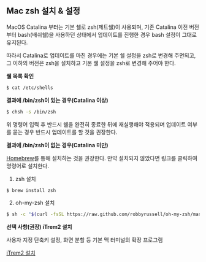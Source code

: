 ## Mac zsh 설치 & 설정

MacOS Catalina 부터는 기본 쉘로 zsh(제트쉘)이 사용되며, 기존 Catalina 이전 버전부터 bash(배쉬쉘)을 사용하던 상태에서 업데이트를 진행한 경우 bash 설정이 그대로 유지된다. 

따라서 Catalina로 업데이트를 마친 경우에는 기본 쉘 설정을 zsh로 변경해 주면되고, 그 이하의 버전은 zsh을 설치하고 기본 쉘 설정을 zsh로 변경해 주어야 한다.

**쉘 목록 확인**

```bash	
$ cat /etc/shells
```

**결과에 /bin/zsh이 있는 경우(Catalina 이상)**

```bash
$ chsh -s /bin/zsh
```

위 명령어 입력 후 반드시 쉘을 완전히 종료한 뒤에 재실행해야 적용되며 업데이트 여부를 묻는 경우 반드시 업데이트를 할 것을 권장한다.



**결과에 /bin/zsh이 없는 경우(Catalina 미만)**

[Homebrew](https://brew.sh/index_ko)를 통해 설치하는 것을 권장한다. 만약 설치되지 않았다면 링크를 클릭하여 명령어로 설치한다.

1. zsh 설치

```bash
$ brew install zsh
```

2. oh-my-zsh 설치

```bash
$ sh -c "$(curl -fsSL https://raw.github.com/robbyrussell/oh-my-zsh/master/tools/install.sh)"
```



**선택 사항(권장) iTrem2 설치**

사용자 지정 단축키 설정, 화면 분할 등 기본 맥 터미널의 확장 프로그램

[iTrem2 설치](https://www.iterm2.com/)